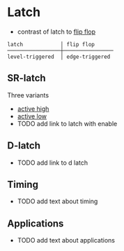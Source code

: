 # Latch

 - contrast of latch to [flip flop](flip-flop.md)

```
latch            │ flip flop
─────────────────┼────────────────
level-triggered  │ edge-triggered
```

## SR-latch

Three variants
 - [active high](sr-latch.md)
 - [active low](sr-latch-low.md)
 - TODO add link to latch with enable

## D-latch

 - TODO add link to d latch

## Timing

 - TODO add text about timing

## Applications

 - TODO add text about applications
